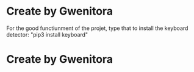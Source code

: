 # Create by Gwenitora

For the good functiunment of the projet, type that to install the keyboard detector:
    "pip3 install keyboard"

# Create by Gwenitora